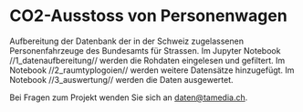 # CO2-Ausstoss von Personenwagen

Aufbereitung der Datenbank der in der Schweiz zugelassenen Personenfahrzeuge des Bundesamts für Strassen. Im Jupyter Notebook //1_datenaufbereitung// werden die Rohdaten eingelesen und gefiltert. Im Notebook //2_raumtyplogoien// werden weitere Datensätze hinzugefügt. Im Notebook //3_auswertung// werden die Daten ausgewertet. 

Bei Fragen zum Projekt wenden Sie sich an [daten@tamedia.ch](mailto:daten@tamedia.ch).

